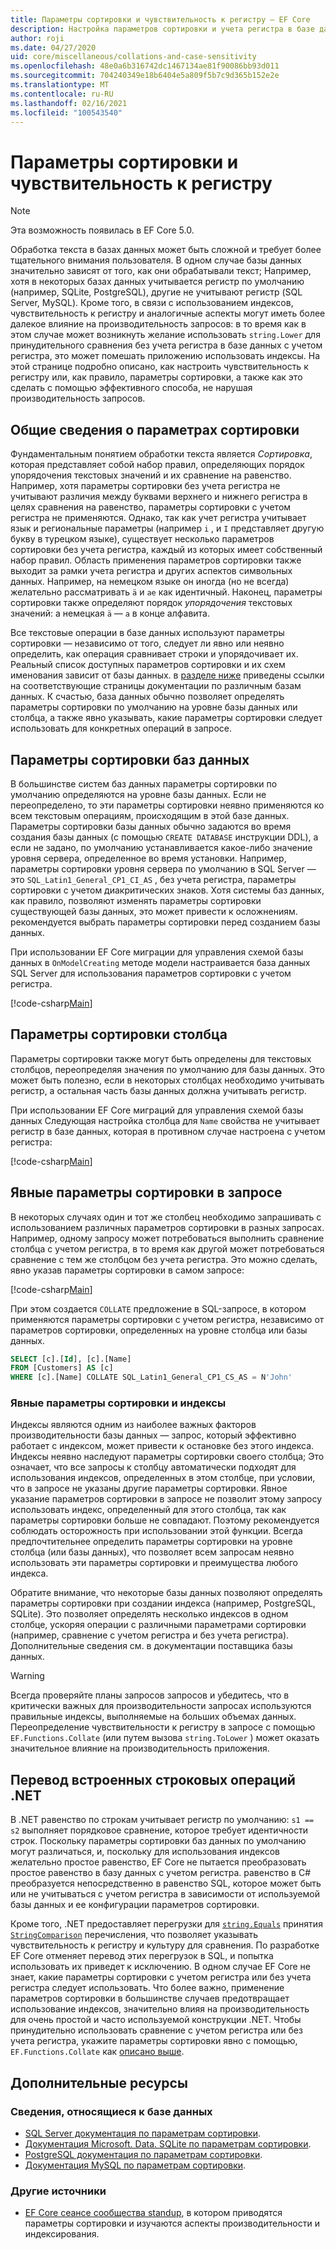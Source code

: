```yaml
---
title: Параметры сортировки и чувствительность к регистру — EF Core
description: Настройка параметров сортировки и учета регистра в базе данных и в запросах с Entity Framework Core
author: roji
ms.date: 04/27/2020
uid: core/miscellaneous/collations-and-case-sensitivity
ms.openlocfilehash: 48e0a6b316742dc1467134ae81f90086bb93d011
ms.sourcegitcommit: 704240349e18b6404e5a809f5b7c9d365b152e2e
ms.translationtype: MT
ms.contentlocale: ru-RU
ms.lasthandoff: 02/16/2021
ms.locfileid: "100543540"
---
```

# <a name="collations-and-case-sensitivity"></a>Параметры сортировки и чувствительность к регистру

> [!NOTE]
> Эта возможность появилась в EF Core 5.0.

Обработка текста в базах данных может быть сложной и требует более тщательного внимания пользователя. В одном случае базы данных значительно зависят от того, как они обрабатывали текст; Например, хотя в некоторых базах данных учитывается регистр по умолчанию (например, SQLite, PostgreSQL), другие не учитывают регистр (SQL Server, MySQL). Кроме того, в связи с использованием индексов, чувствительность к регистру и аналогичные аспекты могут иметь более далекое влияние на производительность запросов: в то время как в этом случае может возникнуть желание использовать `string.Lower` для принудительного сравнения без учета регистра в базе данных с учетом регистра, это может помешать приложению использовать индексы. На этой странице подробно описано, как настроить чувствительность к регистру или, как правило, параметры сортировки, а также как это сделать с помощью эффективного способа, не нарушая производительность запросов.

## <a name="introduction-to-collations"></a>Общие сведения о параметрах сортировки

Фундаментальным понятием обработки текста является *Сортировка*, которая представляет собой набор правил, определяющих порядок упорядочения текстовых значений и их сравнение на равенство. Например, хотя параметры сортировки без учета регистра не учитывают различия между буквами верхнего и нижнего регистра в целях сравнения на равенство, параметры сортировки с учетом регистра не применяются. Однако, так как учет регистра учитывает язык и региональные параметры (например `i` , и `I` представляет другую букву в турецком языке), существует несколько параметров сортировки без учета регистра, каждый из которых имеет собственный набор правил. Область применения параметров сортировки также выходит за рамки учета регистра и других аспектов символьных данных. Например, на немецком языке он иногда (но не всегда) желательно рассматривать `ä` и `ae` как идентичный. Наконец, параметры сортировки также определяют порядок *упорядочения* текстовых значений: а немецкая `ä` — `a` в конце алфавита.

Все текстовые операции в базе данных используют параметры сортировки — независимо от того, следует ли явно или неявно определить, как операция сравнивает строки и упорядочивает их. Реальный список доступных параметров сортировки и их схем именования зависит от базы данных. в [разделе ниже](#database-specific-information) приведены ссылки на соответствующие страницы документации по различным базам данных. К счастью, база данных обычно позволяет определять параметры сортировки по умолчанию на уровне базы данных или столбца, а также явно указывать, какие параметры сортировки следует использовать для конкретных операций в запросе.

## <a name="database-collation"></a>Параметры сортировки баз данных

В большинстве систем баз данных параметры сортировки по умолчанию определяются на уровне базы данных. Если не переопределено, то эти параметры сортировки неявно применяются ко всем текстовым операциям, происходящим в этой базе данных. Параметры сортировки базы данных обычно задаются во время создания базы данных (с помощью `CREATE DATABASE` инструкции DDL), а если не задано, по умолчанию устанавливается какое-либо значение уровня сервера, определенное во время установки. Например, параметры сортировки уровня сервера по умолчанию в SQL Server — это `SQL_Latin1_General_CP1_CI_AS` , без учета регистра, параметры сортировки с учетом диакритических знаков. Хотя системы баз данных, как правило, позволяют изменять параметры сортировки существующей базы данных, это может привести к осложнениям. рекомендуется выбрать параметры сортировки перед созданием базы данных.

При использовании EF Core миграции для управления схемой базы данных в `OnModelCreating` методе модели настраивается база данных SQL Server для использования параметров сортировки с учетом регистра.

[!code-csharp[Main](../../../samples/core/Miscellaneous/Collations/Program.cs?name=DatabaseCollation)]

## <a name="column-collation"></a>Параметры сортировки столбца

Параметры сортировки также могут быть определены для текстовых столбцов, переопределяя значения по умолчанию для базы данных. Это может быть полезно, если в некоторых столбцах необходимо учитывать регистр, а остальная часть базы данных должна учитывать регистр.

При использовании EF Core миграций для управления схемой базы данных Следующая настройка столбца для `Name` свойства не учитывает регистр в базе данных, которая в противном случае настроена с учетом регистра:

[!code-csharp[Main](../../../samples/core/Miscellaneous/Collations/Program.cs?name=ColumnCollation)]

## <a name="explicit-collation-in-a-query"></a>Явные параметры сортировки в запросе

В некоторых случаях один и тот же столбец необходимо запрашивать с использованием различных параметров сортировки в разных запросах. Например, одному запросу может потребоваться выполнить сравнение столбца с учетом регистра, в то время как другой может потребоваться сравнение с тем же столбцом без учета регистра. Это можно сделать, явно указав параметры сортировки в самом запросе:

[!code-csharp[Main](../../../samples/core/Miscellaneous/Collations/Program.cs?name=SimpleQueryCollation)]

При этом создается `COLLATE` предложение в SQL-запросе, в котором применяются параметры сортировки с учетом регистра, независимо от параметров сортировки, определенных на уровне столбца или базы данных.

```sql
SELECT [c].[Id], [c].[Name]
FROM [Customers] AS [c]
WHERE [c].[Name] COLLATE SQL_Latin1_General_CP1_CS_AS = N'John'
```

### <a name="explicit-collations-and-indexes"></a>Явные параметры сортировки и индексы

Индексы являются одним из наиболее важных факторов производительности базы данных — запрос, который эффективно работает с индексом, может привести к остановке без этого индекса. Индексы неявно наследуют параметры сортировки своего столбца; Это означает, что все запросы к столбцу автоматически подходят для использования индексов, определенных в этом столбце, при условии, что в запросе не указаны другие параметры сортировки. Явное указание параметров сортировки в запросе не позволит этому запросу использовать индекс, определенный для этого столбца, так как параметры сортировки больше не совпадают. Поэтому рекомендуется соблюдать осторожность при использовании этой функции. Всегда предпочтительнее определить параметры сортировки на уровне столбца (или базы данных), что позволяет всем запросам неявно использовать эти параметры сортировки и преимущества любого индекса.

Обратите внимание, что некоторые базы данных позволяют определять параметры сортировки при создании индекса (например, PostgreSQL, SQLite). Это позволяет определять несколько индексов в одном столбце, ускоряя операции с различными параметрами сортировки (например, сравнение с учетом регистра и без учета регистра). Дополнительные сведения см. в документации поставщика базы данных.

> [!WARNING]
> Всегда проверяйте планы запросов запросов и убедитесь, что в критически важных для производительности запросах используются правильные индексы, выполняемые на больших объемах данных. Переопределение чувствительности к регистру в запросе с помощью `EF.Functions.Collate` (или путем вызова `string.ToLower` ) может оказать значительное влияние на производительность приложения.

## <a name="translation-of-built-in-net-string-operations"></a>Перевод встроенных строковых операций .NET

В .NET равенство по строкам учитывает регистр по умолчанию: `s1 == s2` выполняет порядковое сравнение, которое требует идентичности строк. Поскольку параметры сортировки баз данных по умолчанию могут различаться, и, поскольку для использования индексов желательно простое равенство, EF Core не пытается преобразовать простое равенство в базу данных с учетом регистра. равенство в C# преобразуется непосредственно в равенство SQL, которое может быть или не учитываться с учетом регистра в зависимости от используемой базы данных и ее конфигурации параметров сортировки.

Кроме того, .NET предоставляет перегрузки для [`string.Equals`](/dotnet/api/system.string.equals#System_String_Equals_System_String_System_StringComparison_) принятия [`StringComparison`](/dotnet/api/system.stringcomparison) перечисления, что позволяет указывать чувствительность к регистру и культуру для сравнения. По разработке EF Core отменяет перевод этих перегрузок в SQL, и попытка использовать их приведет к исключению. В одном случае EF Core не знает, какие параметры сортировки с учетом регистра или без учета регистра следует использовать. Что более важно, применение параметров сортировки в большинстве случаев предотвращает использование индексов, значительно влияя на производительность для очень простой и часто используемой конструкции .NET. Чтобы принудительно использовать сравнение с учетом регистра или без учета регистра, укажите параметры сортировки явно с помощью, `EF.Functions.Collate` как [описано выше](#explicit-collations-and-indexes).

## <a name="additional-resources"></a>Дополнительные ресурсы

### <a name="database-specific-information"></a>Сведения, относящиеся к базе данных

* [SQL Server документация по параметрам сортировки](/sql/relational-databases/collations/collation-and-unicode-support).
* [Документация Microsoft. Data. SQLite по параметрам сортировки](/dotnet/standard/data/sqlite/collation).
* [PostgreSQL документация по параметрам сортировки](https://www.postgresql.org/docs/current/collation.html).
* [Документация MySQL по параметрам сортировки](https://dev.mysql.com/doc/refman/en/charset-general.html).

### <a name="other-resources"></a>Другие источники

* [EF Core сеансе сообщества standup](https://www.youtube.com/watch?v=OgMhLVa_VfA&list=PLdo4fOcmZ0oX-DBuRG4u58ZTAJgBAeQ-t&index=1), в котором приводятся параметры сортировки и изучаются аспекты производительности и индексирования.
